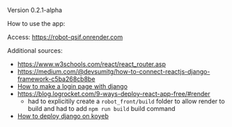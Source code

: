 Version 0.2.1-alpha

How to use the app:

Access: https://robot-qsif.onrender.com

Additional sources:

 - https://www.w3schools.com/react/react_router.asp
 - https://medium.com/@devsumitg/how-to-connect-reactjs-django-framework-c5ba268cb8be
 - <a href="https://www.youtube.com/watch?v=gdhiA6wObw0&ab_channel=pythonando">How to make a login page with django<a/>
 - https://blog.logrocket.com/9-ways-deploy-react-app-free/#render
   - had to explicitily create a `robot_front/build` folder to allow render to build and had to add `npm run build` build command
 - <a href="https://www.koyeb.com/docs/deploy/django">How to deploy django on koyeb<a/>
